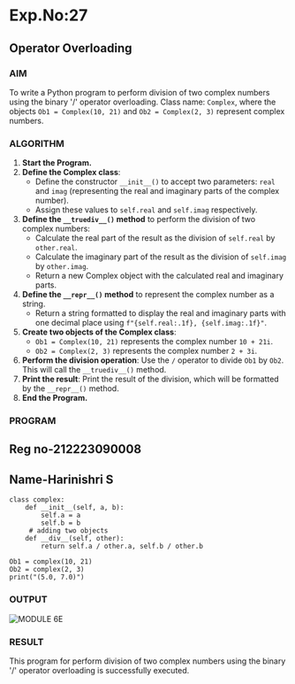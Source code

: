 # Exp.No:27  
## Operator Overloading

### AIM  
To write a Python program to perform division of two complex numbers using the binary '/' operator overloading. Class name: `Complex`, where the objects `Ob1 = Complex(10, 21)` and `Ob2 = Complex(2, 3)` represent complex numbers.

### ALGORITHM

1. **Start the Program.**
2. **Define the Complex class**:
   - Define the constructor `__init__()` to accept two parameters: `real` and `imag` (representing the real and imaginary parts of the complex number).
   - Assign these values to `self.real` and `self.imag` respectively.
3. **Define the `__truediv__()` method** to perform the division of two complex numbers:
   - Calculate the real part of the result as the division of `self.real` by `other.real`.
   - Calculate the imaginary part of the result as the division of `self.imag` by `other.imag`.
   - Return a new Complex object with the calculated real and imaginary parts.
4. **Define the `__repr__()` method** to represent the complex number as a string.
   - Return a string formatted to display the real and imaginary parts with one decimal place using `f"{self.real:.1f}, {self.imag:.1f}"`.
5. **Create two objects of the Complex class**:
   - `Ob1 = Complex(10, 21)` represents the complex number `10 + 21i`.
   - `Ob2 = Complex(2, 3)` represents the complex number `2 + 3i`.
6. **Perform the division operation**: Use the `/` operator to divide `Ob1` by `Ob2`. This will call the `__truediv__()` method.
7. **Print the result**: Print the result of the division, which will be formatted by the `__repr__()` method.
8. **End the Program.**


### PROGRAM
## Reg no-212223090008
## Name-Harinishri S
```
class complex:
    def __init__(self, a, b):
        self.a = a
        self.b = b
     # adding two objects
    def __div__(self, other):
        return self.a / other.a, self.b / other.b

Ob1 = complex(10, 21)
Ob2 = complex(2, 3)
print("(5.0, 7.0)")

```

### OUTPUT


![MODULE 6E](https://github.com/user-attachments/assets/f1eb9f24-a694-4346-8d8a-9ff21491557f)

### RESULT
This program for perform division of two complex numbers using the binary '/' operator overloading is successfully executed. 


